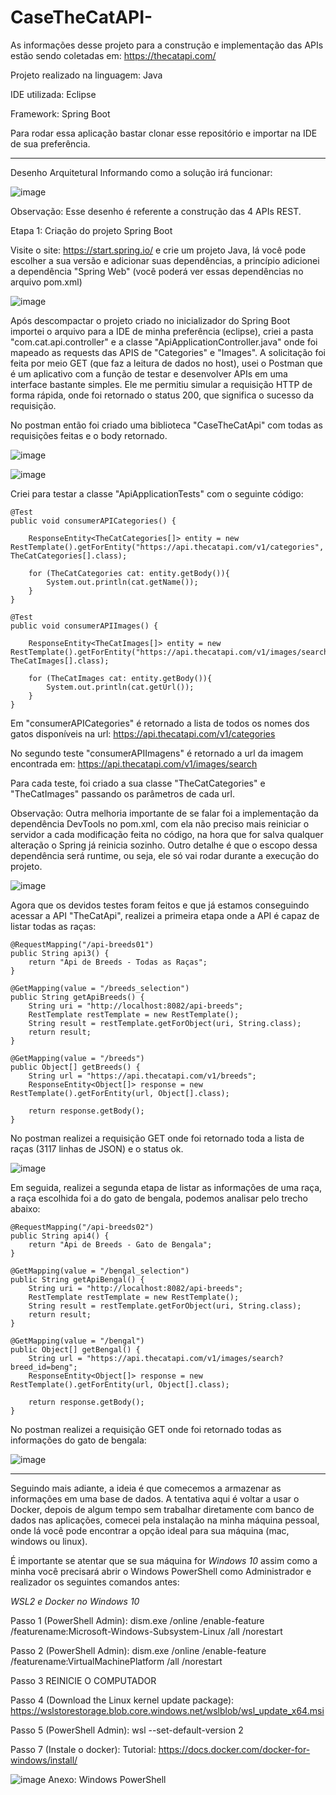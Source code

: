 # CaseTheCatAPI-

As informações desse projeto para a construção e implementação das APIs estão sendo coletadas em: https://thecatapi.com/

Projeto realizado na linguagem: Java

IDE utilizada: Eclipse

Framework: Spring Boot

Para rodar essa aplicação bastar clonar esse repositório e importar na IDE de sua preferência.

_____________________________________


Desenho Arquitetural Informando como a solução irá funcionar: 

![image](https://user-images.githubusercontent.com/86810509/168922464-cc201262-7ef8-4dfb-8e5d-d3418e5999a9.png)

Observação: Esse desenho é referente a construção das 4 APIs REST. 

Etapa 1: Criação do projeto Spring Boot

Visite o site: https://start.spring.io/ e crie um projeto Java, lá você pode escolher a sua versão e adicionar suas dependências, a princípio adicionei a dependência "Spring Web" (você poderá ver essas dependências no arquivo pom.xml)

![image](https://user-images.githubusercontent.com/86810509/168702835-19d389c7-68ee-4e97-ada0-f29824290db0.png)

Após descompactar o projeto criado no inicializador do Spring Boot importei o arquivo para a IDE de minha preferência (eclipse), criei a pasta "com.cat.api.controller" e a classe "ApiApplicationController.java" onde foi mapeado as requests das APIS de "Categories" e "Images". 
A solicitação foi feita por meio GET (que faz a leitura de dados no host), usei o Postman que é um aplicativo com a função de testar e desenvolver APIs em uma interface bastante simples. Ele me permitiu simular a requisição HTTP de forma rápida, onde foi retornado o status 200, que significa o sucesso da requisição.

No postman então foi criado uma biblioteca "CaseTheCatApi" com todas as requisições feitas e o body retornado. 

![image](https://user-images.githubusercontent.com/86810509/168703488-87256fe0-1312-41a9-9c58-1cf3cb00c9b9.png)

![image](https://user-images.githubusercontent.com/86810509/168703724-71862764-aa72-4020-bd05-bf07ee60516e.png)



Criei para testar a classe "ApiApplicationTests" com o seguinte código:
	
	@Test
	public void consumerAPICategories() {
			
		ResponseEntity<TheCatCategories[]> entity = new RestTemplate().getForEntity("https://api.thecatapi.com/v1/categories", TheCatCategories[].class);
		
		for (TheCatCategories cat: entity.getBody()){
			System.out.println(cat.getName());
		}	
	}
	
	@Test
	public void consumerAPIImages() {
			
		ResponseEntity<TheCatImages[]> entity = new RestTemplate().getForEntity("https://api.thecatapi.com/v1/images/search", TheCatImages[].class);
		
		for (TheCatImages cat: entity.getBody()){
			System.out.println(cat.getUrl());
		}	
	}


Em "consumerAPICategories" é retornado a lista de todos os nomes dos gatos disponíveis na url: https://api.thecatapi.com/v1/categories

No segundo teste "consumerAPIImagens" é retornado a url da imagem encontrada em: https://api.thecatapi.com/v1/images/search

Para cada teste, foi criado a sua classe "TheCatCategories" e "TheCatImages" passando os parâmetros de cada url. 

Observação: Outra melhoria importante de se falar foi a implementação da dependência DevTools no pom.xml, com ela não preciso mais reiniciar o servidor a cada modificação feita no código, na hora que for salva qualquer alteração o Spring já reinicia sozinho. Outro detalhe é que o escopo dessa dependência será runtime, ou seja, ele só vai rodar durante a execução do projeto. 

![image](https://user-images.githubusercontent.com/86810509/168868777-5e1e27a0-c197-4188-95e8-b0c2fddccb37.png)

Agora que os devidos testes foram feitos e que já estamos conseguindo acessar a API "TheCatApi", realizei a primeira etapa onde a API é capaz de listar todas as raças:

	@RequestMapping("/api-breeds01")
	public String api3() {
		return "Api de Breeds - Todas as Raças";
	}

	@GetMapping(value = "/breeds_selection")
	public String getApiBreeds() {
		String uri = "http://localhost:8082/api-breeds";
		RestTemplate restTemplate = new RestTemplate();
		String result = restTemplate.getForObject(uri, String.class);
		return result;
	}

	@GetMapping(value = "/breeds")
	public Object[] getBreeds() {
		String url = "https://api.thecatapi.com/v1/breeds";
		ResponseEntity<Object[]> response = new RestTemplate().getForEntity(url, Object[].class);

		return response.getBody();
	}
	
No postman realizei a requisição GET onde foi retornado toda a lista de raças (3117 linhas de JSON) e o status ok.

![image](https://user-images.githubusercontent.com/86810509/168923557-1d531b0a-75a1-4b21-873d-bafcfa1615fc.png)

Em seguida, realizei a segunda etapa de listar as informações de uma raça, a raça escolhida foi a do gato de bengala, podemos analisar pelo trecho abaixo:

	@RequestMapping("/api-breeds02")
	public String api4() {
		return "Api de Breeds - Gato de Bengala";
	}

	@GetMapping(value = "/bengal_selection")
	public String getApiBengal() {
		String uri = "http://localhost:8082/api-breeds";
		RestTemplate restTemplate = new RestTemplate();
		String result = restTemplate.getForObject(uri, String.class);
		return result;
	}

	@GetMapping(value = "/bengal")
	public Object[] getBengal() {
		String url = "https://api.thecatapi.com/v1/images/search?breed_id=beng";
		ResponseEntity<Object[]> response = new RestTemplate().getForEntity(url, Object[].class);

		return response.getBody();
	}
	
No postman realizei a requisição GET onde foi retornado todas as informações do gato de bengala: 

![image](https://user-images.githubusercontent.com/86810509/168924341-05c3fe02-d370-435e-a8e6-33f4e4cb3ea4.png)

_____________________________________________________________________________________

Seguindo mais adiante, a ideia é que comecemos a armazenar as informações em uma base de dados. A tentativa aqui é voltar a usar o Docker, depois de algum tempo sem trabalhar diretamente com banco de dados nas aplicações, comecei pela instalação na minha máquina pessoal, onde lá você pode encontrar a opção ideal para sua máquina (mac, windows ou linux). 

É importante se atentar que se sua máquina for *Windows 10* assim como a minha você precisará abrir o Windows PowerShell como Administrador e realizador os seguintes comandos antes:

*WSL2 e Docker no Windows 10*

Passo 1 (PowerShell Admin): 
dism.exe /online /enable-feature /featurename:Microsoft-Windows-Subsystem-Linux /all /norestart

Passo 2 (PowerShell Admin):
dism.exe /online /enable-feature /featurename:VirtualMachinePlatform /all /norestart

Passo 3
REINICIE O COMPUTADOR

Passo 4 (Download the Linux kernel update package):
https://wslstorestorage.blob.core.windows.net/wslblob/wsl_update_x64.msi

Passo 5 (PowerShell Admin):
wsl --set-default-version 2

Passo 7 (Instale o docker):
Tutorial: https://docs.docker.com/docker-for-windows/install/

![image](https://user-images.githubusercontent.com/86810509/169065013-b3dceac7-717f-4e8f-b30e-a955245ce1b5.png)
Anexo: Windows PowerShell


